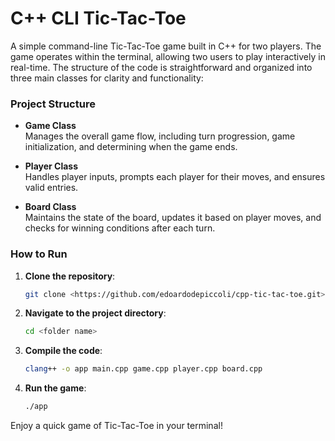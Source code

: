 # C++ CLI Tic-Tac-Toe

A simple command-line Tic-Tac-Toe game built in C++ for two players. The game operates within the terminal, allowing two users to play interactively in real-time. The structure of the code is straightforward and organized into three main classes for clarity and functionality:

### Project Structure

- **Game Class**  
  Manages the overall game flow, including turn progression, game initialization, and determining when the game ends.

- **Player Class**  
  Handles player inputs, prompts each player for their moves, and ensures valid entries.

- **Board Class**  
  Maintains the state of the board, updates it based on player moves, and checks for winning conditions after each turn.

### How to Run

1. **Clone the repository**:
   ```bash
   git clone <https://github.com/edoardodepiccoli/cpp-tic-tac-toe.git>
   ```

2. **Navigate to the project directory**:
   ```bash
   cd <folder name>
   ```

3. **Compile the code**:
   ```bash
   clang++ -o app main.cpp game.cpp player.cpp board.cpp
   ```

4. **Run the game**:
   ```bash
   ./app
   ```

Enjoy a quick game of Tic-Tac-Toe in your terminal!

